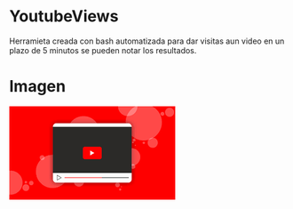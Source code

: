 # YoutubeViews

Herramieta creada con bash automatizada para dar visitas aun video en un plazo de 5 minutos se pueden notar los resultados.

# Imagen
![Screenshot](images.png)
